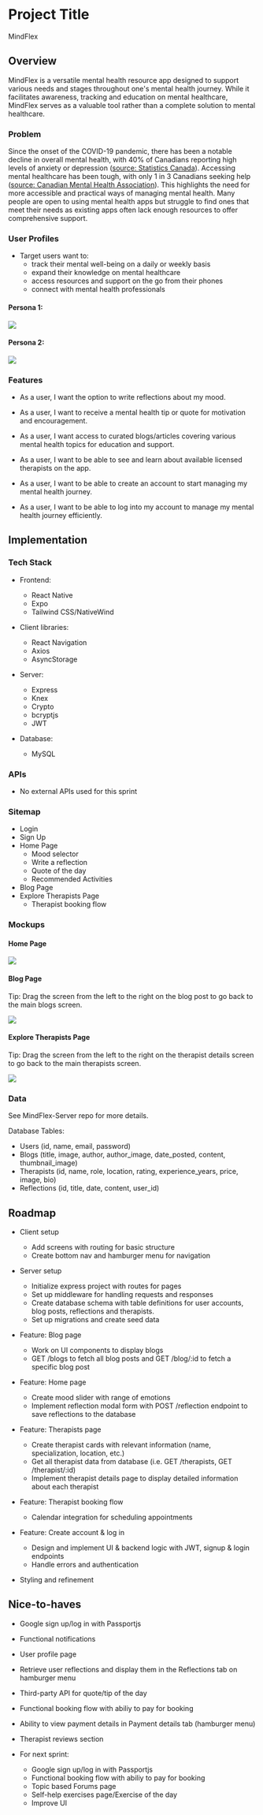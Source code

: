 # Project Title

MindFlex

## Overview

MindFlex is a versatile mental health resource app designed to support various needs and stages throughout one's mental health journey. While it facilitates awareness, tracking and education on mental healthcare, MindFlex serves as a valuable tool rather than a complete solution to mental healthcare.

### Problem

Since the onset of the COVID-19 pandemic, there has been a notable decline in overall mental health, with 40% of Canadians reporting high levels of anxiety or depression ([source: Statistics Canada](https://www150.statcan.gc.ca/n1/pub/82-003-x/2022008/article/00002-eng.htm)). Accessing mental healthcare has been tough, with only 1 in 3 Canadians seeking help ([source: Canadian Mental Health Association](https://cmha.ca/)). This highlights the need for more accessible and practical ways of managing mental health. Many people are open to using mental health apps but struggle to find ones that meet their needs as existing apps often lack enough resources to offer comprehensive support.

### User Profiles

- Target users want to:
  - track their mental well-being on a daily or weekly basis
  - expand their knowledge on mental healthcare
  - access resources and support on the go from their phones
  - connect with mental health professionals

#### Persona 1:

![](/assets/README/persona1.png)

#### Persona 2:

![](/assets/README/persona2.png)

### Features

- As a user, I want the option to write reflections about my mood.
- As a user, I want to receive a mental health tip or quote for motivation and encouragement.
- As a user, I want access to curated blogs/articles covering various mental health topics for education and support.
- As a user, I want to be able to see and learn about available licensed therapists on the app.

- As a user, I want to be able to create an account to start managing my mental health journey.
- As a user, I want to be able to log into my account to manage my mental health journey efficiently.

## Implementation

### Tech Stack

- Frontend:
  - React Native
  - Expo
  - Tailwind CSS/NativeWind
- Client libraries:
  - React Navigation
  - Axios
  - AsyncStorage
- Server:

  - Express
  - Knex
  - Crypto
  - bcryptjs
  - JWT

- Database:
  - MySQL

### APIs

- No external APIs used for this sprint

### Sitemap

- Login
- Sign Up
- Home Page
  - Mood selector
  - Write a reflection
  - Quote of the day
  - Recommended Activities
- Blog Page
- Explore Therapists Page
  - Therapist booking flow

### Mockups

#### Home Page

![](/assets/README/home-screenshot.png)

#### Blog Page

Tip: Drag the screen from the left to the right on the blog post to go back to the main blogs screen.

![](/assets/README/blog-screenshot.png)

#### Explore Therapists Page

Tip: Drag the screen from the left to the right on the therapist details screen to go back to the main therapists screen.

![](/assets/README/therapy-screenshot.png)

### Data

See MindFlex-Server repo for more details.

Database Tables:

- Users (id, name, email, password)
- Blogs (title, image, author, author_image, date_posted, content, thumbnail_image)
- Therapists (id, name, role, location, rating, experience_years, price, image, bio)
- Reflections (id, title, date, content, user_id)

## Roadmap

- Client setup

  - Add screens with routing for basic structure
  - Create bottom nav and hamburger menu for navigation

- Server setup

  - Initialize express project with routes for pages
  - Set up middleware for handling requests and responses
  - Create database schema with table definitions for user accounts, blog posts, reflections and therapists.
  - Set up migrations and create seed data

- Feature: Blog page

  - Work on UI components to display blogs
  - GET /blogs to fetch all blog posts and GET /blog/:id to fetch a specific blog post

- Feature: Home page

  - Create mood slider with range of emotions
  - Implement reflection modal form with POST /reflection endpoint to save reflections to the database

- Feature: Therapists page

  - Create therapist cards with relevant information (name, specialization, location, etc.)
  - Get all therapist data from database (i.e. GET /therapists, GET /therapist/:id)
  - Implement therapist details page to display detailed information about each therapist

- Feature: Therapist booking flow

  - Calendar integration for scheduling appointments

- Feature: Create account & log in

  - Design and implement UI & backend logic with JWT, signup & login endpoints
  - Handle errors and authentication

- Styling and refinement

## Nice-to-haves

- Google sign up/log in with Passportjs
- Functional notifications
- User profile page
- Retrieve user reflections and display them in the Reflections tab on hamburger menu
- Third-party API for quote/tip of the day
- Functional booking flow with abiliy to pay for booking
- Ability to view payment details in Payment details tab (hamburger menu)
- Therapist reviews section

- For next sprint:
  - Google sign up/log in with Passportjs
  - Functional booking flow with abiliy to pay for booking
  - Topic based Forums page
  - Self-help exercises page/Exercise of the day
  - Improve UI

